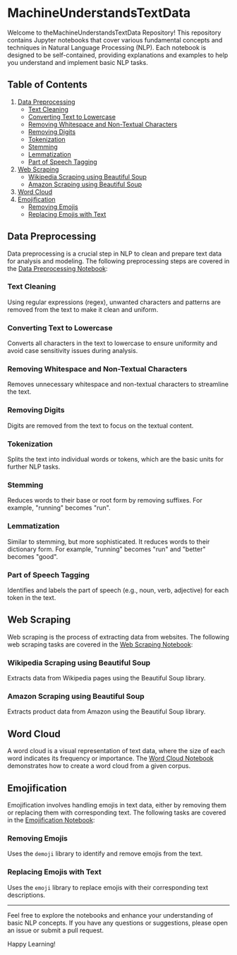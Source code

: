 # MachineUnderstandsTextData

Welcome to theMachineUnderstandsTextData Repository! This repository contains Jupyter notebooks that cover various fundamental concepts and techniques in Natural Language Processing (NLP). Each notebook is designed to be self-contained, providing explanations and examples to help you understand and implement basic NLP tasks.

## Table of Contents

1. [Data Preprocessing](#data-preprocessing)
   - [Text Cleaning](#text-cleaning)
   - [Converting Text to Lowercase](#converting-text-to-lowercase)
   - [Removing Whitespace and Non-Textual Characters](#removing-whitespace-and-non-textual-characters)
   - [Removing Digits](#removing-digits)
   - [Tokenization](#tokenization)
   - [Stemming](#stemming)
   - [Lemmatization](#lemmatization)
   - [Part of Speech Tagging](#part-of-speech-tagging)
2. [Web Scraping](#web-scraping)
   - [Wikipedia Scraping using Beautiful Soup](#wikipedia-scraping-using-beautiful-soup)
   - [Amazon Scraping using Beautiful Soup](#amazon-scraping-using-beautiful-soup)
3. [Word Cloud](#word-cloud)
4. [Emojification](#emojification)
   - [Removing Emojis](#removing-emojis)
   - [Replacing Emojis with Text](#replacing-emojis-with-text)

## Data Preprocessing

Data preprocessing is a crucial step in NLP to clean and prepare text data for analysis and modeling. The following preprocessing steps are covered in the [Data Preprocessing Notebook](https://github.com/Asifdotexe/MachineUnderstandsTextData/blob/main/nlp_data_processing.ipynb):

### Text Cleaning
Using regular expressions (regex), unwanted characters and patterns are removed from the text to make it clean and uniform.

### Converting Text to Lowercase
Converts all characters in the text to lowercase to ensure uniformity and avoid case sensitivity issues during analysis.

### Removing Whitespace and Non-Textual Characters
Removes unnecessary whitespace and non-textual characters to streamline the text.

### Removing Digits
Digits are removed from the text to focus on the textual content.

### Tokenization
Splits the text into individual words or tokens, which are the basic units for further NLP tasks.

### Stemming
Reduces words to their base or root form by removing suffixes. For example, "running" becomes "run".

### Lemmatization
Similar to stemming, but more sophisticated. It reduces words to their dictionary form. For example, "running" becomes "run" and "better" becomes "good".

### Part of Speech Tagging
Identifies and labels the part of speech (e.g., noun, verb, adjective) for each token in the text.

## Web Scraping

Web scraping is the process of extracting data from websites. The following web scraping tasks are covered in the [Web Scraping Notebook](https://github.com/Asifdotexe/MachineUnderstandsTextData/blob/main/nlp_web_scraping.ipynb):

### Wikipedia Scraping using Beautiful Soup
Extracts data from Wikipedia pages using the Beautiful Soup library.

### Amazon Scraping using Beautiful Soup
Extracts product data from Amazon using the Beautiful Soup library.

## Word Cloud

A word cloud is a visual representation of text data, where the size of each word indicates its frequency or importance. The [Word Cloud Notebook](https://github.com/Asifdotexe/MachineUnderstandsTextData/blob/main/nlp_word_cloud.ipynb) demonstrates how to create a word cloud from a given corpus.

## Emojification

Emojification involves handling emojis in text data, either by removing them or replacing them with corresponding text. The following tasks are covered in the [Emojification Notebook](https://github.com/Asifdotexe/MachineUnderstandsTextData/blob/main/nlp_demojification.ipynb):

### Removing Emojis
Uses the `demoji` library to identify and remove emojis from the text.

### Replacing Emojis with Text
Uses the `emoji` library to replace emojis with their corresponding text descriptions.

---

Feel free to explore the notebooks and enhance your understanding of basic NLP concepts. If you have any questions or suggestions, please open an issue or submit a pull request.

Happy Learning!


